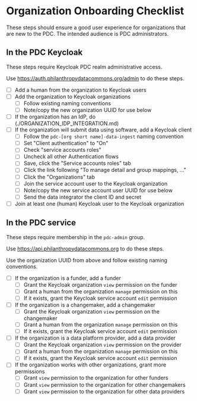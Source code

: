 # Organization Onboarding Checklist

These steps should ensure a good user experience for organizations that are new
to the PDC. The intended audience is PDC administrators.

## In the PDC Keycloak

These steps require Keycloak PDC realm administrative access.

Use https://auth.philanthropydatacommons.org/admin to do these steps.

- [ ] Add a human from the organization to Keycloak users
- [ ] Add the organization to Keycloak organizations
  - [ ] Follow existing naming conventions
  - [ ] Note/copy the new organization UUID for use below
- [ ] If the organization has an IdP, do (./ORGANIZATION_IDP_INTEGRATION.md)
- [ ] If the organization will submit data using software, add a Keycloak client
  - [ ] Follow the `pdc-[org short name]-data-ingest` naming convention
  - [ ] Set "Client authentication" to "On"
  - [ ] Check "service accounts roles"
  - [ ] Uncheck all other Authentication flows
  - [ ] Save, click the "Service accounts roles" tab
  - [ ] Click the link following "To manage detail and group mappings, ..."
  - [ ] Click the "Organizations" tab
  - [ ] Join the service account user to the Keycloak organization
  - [ ] Note/copy the new service account user UUID for use below
  - [ ] Send the data integrator the client ID and secret
- [ ] Join at least one (human) Keycloak user to the Keycloak organization

## In the PDC service

These steps require membership in the `pdc-admin` group.

Use https://api.philanthropydatacommons.org to do these steps.

Use the organization UUID from above and follow existing naming conventions.

- [ ] If the organization is a funder, add a funder
  - [ ] Grant the Keycloak organization `view` permission on the funder
  - [ ] Grant a human from the organization `manage` permission on this
  - [ ] If it exists, grant the Keycloak service account `edit` permission
- [ ] If the organization is a changemaker, add a changemaker
  - [ ] Grant the Keycloak organization `view` permission on the changemaker
  - [ ] Grant a human from the organization `manage` permission on this
  - [ ] If it exists, grant the Keycloak service account `edit` permission
- [ ] If the organization is a data platform provider, add a data provider
  - [ ] Grant the Keycloak organization `view` permission on the provider
  - [ ] Grant a human from the organization `manage` permission on this
  - [ ] If it exists, grant the Keycloak service account `edit` permission
- [ ] If the organization works with other organizations, grant more permissions
  - [ ] Grant `view` permission to the organization for other funders
  - [ ] Grant `view` permission to the organization for other changemakers
  - [ ] Grant `view` permission to the organization for other data providers
